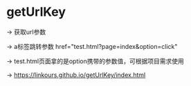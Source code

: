 # getUrlKey
-> 获取url参数

-> a标签跳转参数 href="test.html?page=index&option=click"

-> test.html页面拿的是option携带的参数值，可根据项目需求使用

-> https://linkours.github.io/getUrlKey/index.html
